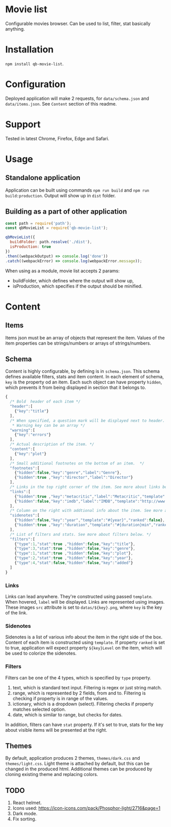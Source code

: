 # Movie list
Configurable movies browser. Can be used to list, filter, stat basically anything.

# Installation
`npm install qb-movie-list`.

# Configuration
Deployed application will make 2 requests, for `data/schema.json` and `data/items.json`.
See `Content` section of this readme.

# Support
Tested in latest Chrome, Firefox, Edge and Safari.

# Usage

## Standalone application
Application can be built using commands `npm run build` and `npm run build:production`. Output will show up in `dist` folder.

## Building as a part of other application
```javascript
const path = require('path');
const qbMovieList = require('qb-movie-list');

qbMovieList({
  buildFolder: path.resolve('./dist'),
  isProduction: true
})
.then((webpackOutput) => console.log('done'))
.catch((webpackError) => console.log(webpackError.message));
```
When using as a module, movie list accepts 2 params:
 - buildFolder, which defines where the output will show up,
 - isProduction, which specifies if the output should be minified.

# Content

## Items
Items json must be an array of objects that represent the item. Values of the item properties can be strings/numbers or arrays of strings/numbers.

## Schema
Content is highly configurable, by defining is in `schema.json`. This schema defines available filters, stats and item content.
In each element of schema, `key` is the property od an item. Each such object can have property `hidden`, which prevents it from being displayed in section that it belongs to.
```javascript
{
  /* Bold  header of each item */
  "header":[
    {"key":"title"}
  ],
  /* When specified, a question mark will be displayed next to header.
   * Warning key can be an array */
  "warning":[
    {"key":"errors"}
  ],
  /* Actual description of the item. */
  "content":[
    {"key":"plot"}
  ],
  /* Small additional footnotes on the bottom of an item.  */
  "footnotes":[
    {"hidden":false,"key":"genre","label":"Genre"},
    {"hidden":true ,"key":"director","label":"Director"}
  ],
  /* Links in the top right corner of the item. See more about links below. */
  "links":[
    {"hidden":true ,"key":"metacritic","label":"Metacritic","template":"http://www.metacritic.com/search/movie/#{title}/results?date_range_from=#{year}"},
    {"hidden":false,"key":"imdb","label":"IMDB","template":"http://www.imdb.com/find?q=#{title}&s=tt&ttype=ft&ref_=fn_ft"}
  ],
  /* Column on the right with addtional info about the item. See more about sidenotes below. */
  "sidenotes":[
    {"hidden":false,"key":"year","template":"#{year}","ranked":false},
    {"hidden":true ,"key":"duration","template":"#{duration}min","ranked":false},
  ],
  /* List of filters and stats. See more about filters below. */
  "filters":[
    {"type":1,"stat":true ,"hidden":false,"key":"title"},
    {"type":3,"stat":true ,"hidden":false,"key":"genre"},
    {"type":1,"stat":true ,"hidden":false,"key":"plot"},
    {"type":2,"stat":true ,"hidden":false,"key":"year"},
    {"type":4,"stat":false,"hidden":false,"key":"added"}
  ]
}
```
### Links
Links can lead anywhere. They're constructed using passed `template`. When hovered, `label` will be displayed.
Links are represented using images. These images `src` attribute is set to `datas/${key}.png`, where `key` is the key of the link.

### Sidenotes
Sidenotes is a list of various info about the item in the right side of the box. Content of each item is constructed using `template`.
If property `ranked` is set to true, application will expect property `${key}Level` on the item, which will be used to colorize the sidenotes.

### Filters
Filters can be one of the 4 types, which is specified by `type` property.
1. text, which is standard text input. Filtering is regex or just string match.
2. range, which is represented by 2 fields, from and to. Filtering is checking if property is in range of the values.
3. ictionary, which is a dropdown (select). Filtering checks if property matches selected option.
4. date, which is similar to range, but checks for dates.

In addition, filters can have `stat` property. If it's set to true, stats for the key about visible items will be presented at the right.

## Themes
By default, application produces 2 themes, `themes/dark.css` and `themes/light.css`. Light theme is attached by default, but this can be changed in the produced html.
Additional themes can be produced by cloning existing theme and replacing colors.

## TODO
1. React helmet.
1. Icons used: https://icon-icons.com/pack/Phosphor-light/2716&page=1
1. Dark mode.
1. Fix sorting.
